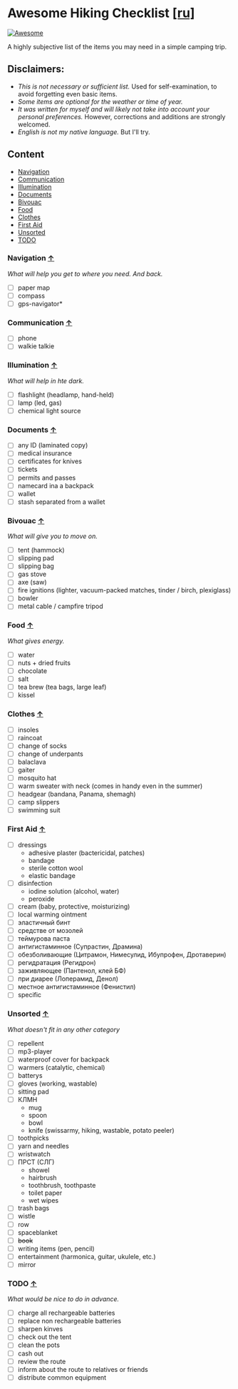 # Awesome Hiking Checklist [[ru]](./README.ru.md)

[![Awesome](https://img.shields.io/badge/Awesome-Checklist-blue.svg)](http://checklist.yingjiehu.com/)

A highly subjective list of the items you may need in a simple camping trip.

## Disclaimers:

 - *This is not necessary or sufficient list.* Used for self-examination, to avoid forgetting even basic items. 
 - *Some items are optional for the weather or time of year.* 
 - *It was written for myself and will likely not take into account your personal preferences.* However, corrections and additions are strongly welcomed.
 - *English is not my native language.* But I'll try.

## Content 

* [Navigation](#navigation-)
* [Communication](#communication-)
* [Illumination](#illumination-)
* [Documents](#documents-)
* [Bivouac](#bivouac-)
* [Food](#food-)
* [Clothes](#clothes-)
* [First Aid](#first-aid-)
* [Unsorted](#unsorted-)
* [TODO](#todo-)

### Navigation [↑](#content)

*What will help you get to where you need. And back.*

* [ ] paper map
* [ ] compass
* [ ] gps-navigator*

### Communication [↑](#content)

* [ ] phone
* [ ] walkie talkie

### Illumination [↑](#content)

*What will help in hte dark.*

* [ ] flashlight (headlamp, hand-held)
* [ ] lamp (led, gas)
* [ ] chemical light source

### Documents [↑](#content)

* [ ] any ID (laminated copy)
* [ ] medical insurance
* [ ] certificates for knives
* [ ] tickets
* [ ] permits and passes
* [ ] namecard ina a backpack
* [ ] wallet
* [ ] stash separated from a wallet

### Bivouac [↑](#content)

*What will give you to move on.*

* [ ] tent (hammock)
* [ ] slipping pad
* [ ] slipping bag
* [ ] gas stove
* [ ] axe (saw)
* [ ] fire ignitions (lighter, vacuum-packed matches, tinder / birch, plexiglass)
* [ ] bowler
* [ ] metal cable / campfire tripod

### Food [↑](#content)

*What gives energy.*

* [ ] water
* [ ] nuts + dried fruits
* [ ] chocolate
* [ ] salt
* [ ] tea brew (tea bags, large leaf)
* [ ] kissel

### Clothes [↑](#content)

* [ ] insoles
* [ ] raincoat
* [ ] change of socks
* [ ] change of underpants
* [ ] balaclava
* [ ] gaiter
* [ ] mosquito hat
* [ ] warm sweater with neck (comes in handy even in the summer)
* [ ] headgear (bandana, Panama, shemagh)
* [ ] camp slippers
* [ ] swimming suit

### First Aid [↑](#content)

* [ ] dressings
  * adhesive plaster (bactericidal,  patches)
  * bandage
  * sterile cotton wool
  * elastic bandage
* [ ] disinfection
  * iodine solution (alcohol, water)
  * peroxide
* [ ] cream (baby, protective, moisturizing)
* [ ] local warming ointment
* [ ] эластичный бинт
* [ ] средстве от мозолей
* [ ] теймурова паста
* [ ] антигистаминное (Супрастин, Драмина)
* [ ] обезболивающие (Цитрамон, Нимесулид, Ибупрофен, Дротаверин)
* [ ] регидратация (Регидрон)
* [ ] заживляющее (Пантенол, клей БФ)
* [ ] при диарее (Лоперамид, Денол)
* [ ] местное антигистаминное (Фенистил)
* [ ] specific 

### Unsorted [↑](#content)

*What doesn't fit in any other category*

* [ ] repellent
* [ ] mp3-player
* [ ] waterproof cover for backpack
* [ ] warmers (catalytic, chemical)
* [ ] batterys 
* [ ] gloves (working, wastable)
* [ ] sitting pad
* [ ] КЛМН
  * mug
  * spoon 
  * bowl
  * knife (swissarmy, hiking, wastable, potato peeler)
* [ ] toothpicks
* [ ] yarn and needles
* [ ] wristwatch
* [ ] ПРСТ (СЛГ)
  * showel 
  * hairbrush
  * toothbrush, toothpaste
  * toilet paper
  * wet wipes
* [ ] trash bags 
* [ ] wistle
* [ ] row
* [ ] spaceblanket
* [ ] ~~book~~
* [ ] writing items (pen, pencil)
* [ ] entertainment (harmonica, guitar, ukulele, etc.)
* [ ] mirror

### TODO [↑](#content)

*What would be nice to do in advance.*

* [ ] charge all rechargeable batteries
* [ ] replace non rechargeable batteries
* [ ] sharpen kinves
* [ ] check out the tent
* [ ] clean the pots
* [ ] cash out
* [ ] review the route
* [ ] inform about the route to relatives or friends
* [ ] distribute common equipment
